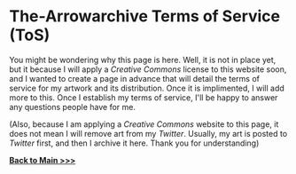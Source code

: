 # The-Arrowarchive Terms of Service (ToS)

You might be wondering why this page is here. Well, it is not in place yet, but it because I will apply a *Creative Commons* license to this website soon, and I wanted to create a page in advance that will detail the terms of service for my artwork and its distribution. Once it is implimented, I will add more to this. Once I establish my terms of service, I'll be happy to answer any questions people have for me.

(Also, because I am applying a *Creative Commons* website to this page, it does not mean I will remove art from my *Twitter*. Usually, my art is posted to *Twitter* first, and then I archive it here. Thank you for understanding)

**[Back to Main >>>](index.md)** 
